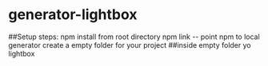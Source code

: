# generator-lightbox

##Setup steps:
npm install from root directory
npm link -- point npm to local generator
create a empty folder for your project 
##inside empty folder
yo lightbox <appName>
